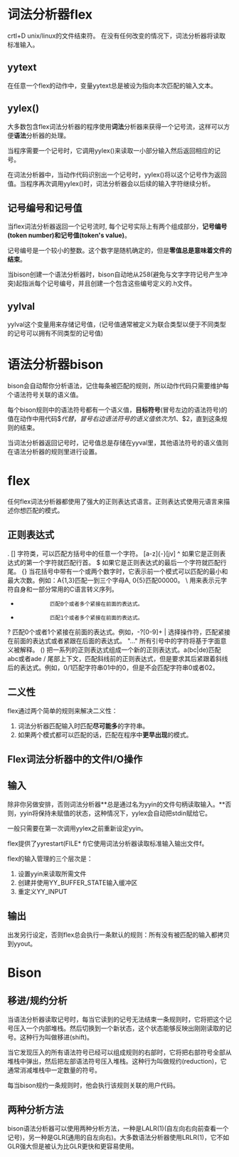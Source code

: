 # 词法分析器flex
crtl+D unix/linux的文件结束符。
在没有任何改变的情况下，词法分析器将读取标准输入。
## yytext
在任意一个flex的动作中，变量yytext总是被设为指向本次匹配的输入文本。
## yylex()
大多数包含flex词法分析器的程序使用**词法**分析器来获得一个记号流，这样可以方便**语法**分析器的处理。

当程序需要一个记号时，它调用yylex()来读取一小部分输入然后返回相应的记号。

在词法分析器中，当动作代码识别出一个记号时，yylex()将以这个记号作为返回值。当程序再次调用yylex()时，词法分析器会以后续的输入字符继续分析。
## 记号编号和记号值

当flex词法分析器返回一个记号流时, 每个记号实际上有两个组成部分，**记号编号(token number)**和**记号值(token's value)**。

记号编号是一个较小的整数。这个数字是随机确定的，但是**零值总是意味着文件的结束**。

当bison创建一个语法分析器时，bison自动地从258(避免与文字字符记号产生冲突)起指派每个记号编号，并且创建一个包含这些编号定义的.h文件。

## yylval
yylval这个变量用来存储记号值，(记号值通常被定义为联合类型以便于不同类型的记号可以拥有不同类型的记号值)

# 语法分析器bison
bison会自动帮你分析语法，记住每条被匹配的规则，所以动作代码只需要维护每个语法符号关联的语义值。

每个bison规则中的语法符号都有一个语义值，**目标符号**(冒号左边的语法符号)的值在动作中用代码$$代替，冒号右边语法符号的语义值依次为$1、$2，直到这条规则的结束。

当词法分析器返回记号时，记号值总是存储在yyval里，其他语法符号的语义值则在语法分析器的规则里进行设置。

# flex
任何flex词法分析器都使用了强大的正则表达式语言。正则表达式使用元语言来描述你想匹配的模式。
## 正则表达式
.
[]              字符类，可以匹配方括号中的任意一个字符。
[a-z]{-}[jv]
^               如果它是正则表达式的第一个字符就匹配行首。
$               如果它是正则表达式的最后一个字符就匹配行尾。
{}              当花括号中带有一个或两个数字时，它表示前一个模式可以匹配的最小和最大次数。例如：A{1,3}匹配一到三个字母A, 0{5}匹配00000。
\               用来表示元字符自身和一部分常用的C语言转义序列。
*               匹配0个或者多个紧接在前面的表达式。
+               匹配1个或者多个紧接在前面的表达式。
?               匹配0个或者1个紧接在前面的表达式。例如，-?[0-9]+
|               选择操作符，匹配紧接在前面的表达式或者紧跟在后面的表达式。
"..."           所有引号中的字符将基于字面意义被解释。
()              把一系列的正则表达式组成一个新的正则表达式。a(bc|de)匹配abc或者ade
/               尾部上下文，匹配斜线前的正则表达式，但是要求其后紧跟着斜线后的表达式。例如，0/1匹配字符串01中的0，但是不会匹配字符串0或者02。
## 二义性
flex通过两个简单的规则来解决二义性：
1. 词法分析器匹配输入时匹配**尽可能多**的字符串。
2. 如果两个模式都可以匹配的话，匹配在程序中**更早出现**的模式。
## Flex词法分析器中的文件I/O操作
## 输入
除非你另做安排，否则词法分析器**总是通过名为yyin的文件句柄读取输入。**否则，yyin将保持未赋值的状态，这种情况下，yylex会自动把stdin赋给它。

一般只需要在第一次调用yylex之前重新设定yyin。

flex提供了yyrestart(FILE* f)它使用词法分析器读取标准输入输出文件f。

flex的输入管理的三个层次是：
1. 设置yyin来读取所需文件
2. 创建并使用YY_BUFFER_STATE输入缓冲区
3. 重定义YY_INPUT

## 输出
出发另行设定，否则flex总会执行一条默认的规则：所有没有被匹配的输入都拷贝到yyout。

# Bison
## 移进/规约分析
当语法分析器读取记号时，每当它读到的记号无法结束一条规则时，它将把这个记号压入一个内部堆栈。然后切换到一个新状态，这个状态能够反映出刚刚读取的记号。这种行为叫做移进(shift)。

当它发现压入的所有语法符号已经可以组成规则的右部时，它将把右部符号全部从堆栈中弹出，然后把左部语法符号压入堆栈。这种行为叫做规约(reduction)，它通常消减堆栈中一定数量的符号。

每当bison规约一条规则时，他会执行该规则关联的用户代码。

## 两种分析方法
bison语法分析器可以使用两种分析方法，一种是LALR(1)(自左向右向前查看一个记号)，另一种是GLR(通用的自左向右)。大多数语法分析器使用LRLR(1)，它不如GLR强大但是被认为比GLR更快和更容易使用。
